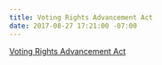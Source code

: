```yaml
---
title: Voting Rights Advancement Act
date: 2017-08-27 17:21:00 -07:00
---
```


[Voting Rights Advancement Act](https://www.congress.gov/bill/115th-congress/house-bill/2978) 